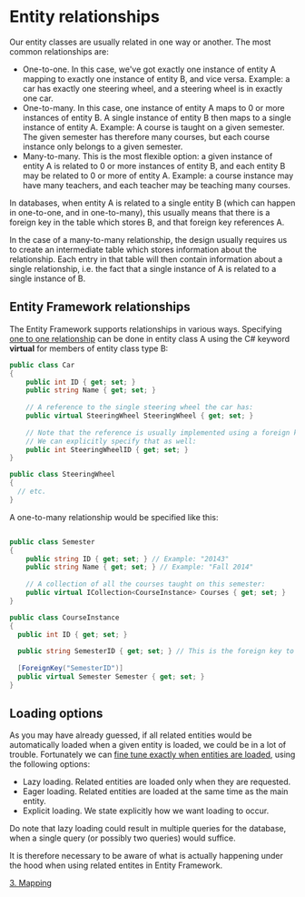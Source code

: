 # Entity relationships

Our entity classes are usually related in one way or another. The most common relationships are:

* One-to-one. In this case, we've got exactly one instance of entity A mapping to exactly one instance of entity B, and vice versa. Example: a car has exactly one steering wheel, and a steering wheel is in exactly one car.
* One-to-many. In this case, one instance of entity A maps to 0 or more instances of entity B. A single instance of entity B then maps to a single instance of entity A. Example: A course is taught on a given semester. The given semester has therefore many courses, but each course instance only belongs to a given semester.
* Many-to-many. This is the most flexible option: a given instance of entity A is related to 0 or more instances of entity B, and each entity B may be related to 0 or more of entity A. Example: a course instance may have many teachers, and each teacher may be teaching many courses.

In databases, when entity A is related to a single entity B (which can happen in one-to-one, and in one-to-many),
this usually means that there is a foreign key in the table which stores B, and that foreign key references A.

In the case of a many-to-many relationship, the design usually requires us to create an intermediate table which stores
information about the relationship. Each entry in that table will then contain information about a single relationship,
i.e. the fact that a single instance of A is related to a single instance of B.

## Entity Framework relationships

The Entity Framework supports relationships in various ways. Specifying [one to one relationship](http://www.entityframeworktutorial.net/code-first/configure-one-to-one-relationship-in-code-first.aspx)
can be done in entity class A using the C# keyword __virtual__ for members of entity class type B:

```c#
public class Car
{
    public int ID { get; set; }
    public string Name { get; set; }
    
    // A reference to the single steering wheel the car has:
    public virtual SteeringWheel SteeringWheel { get; set; }
    
    // Note that the reference is usually implemented using a foreign key.
    // We can explicitly specify that as well:
    public int SteeringWheelID { get; set; }
}

public class SteeringWheel 
{
  // etc.
}
```

A one-to-many relationship would be specified like this:

```c#

public class Semester
{
    public string ID { get; set; } // Example: "20143"
    public string Name { get; set; } // Example: "Fall 2014"
    
    // A collection of all the courses taught on this semester:
    public virtual ICollection<CourseInstance> Courses { get; set; }
}

public class CourseInstance
{
  public int ID { get; set; }
  
  public string SemesterID { get; set; } // This is the foreign key to the semester table
  
  [ForeignKey("SemesterID")]
  public virtual Semester Semester { get; set; }
}
```

## Loading options

As you may have already guessed, if all related entities would be automatically loaded when a given entity
is loaded, we could be in a lot of trouble. Fortunately we can [fine tune exactly when entities are loaded](http://www.codeproject.com/Articles/788559/Loading-Related-Entities-with-Entity-Framework-A-B),
using the following options:

* Lazy loading. Related entities are loaded only when they are requested.
* Eager loading. Related entities are loaded at the same time as the main entity.
* Explicit loading. We state explicitly how we want loading to occur.

Do note that lazy loading could result in multiple queries for the database, when a single query (or possibly two
queries) would suffice. 

It is therefore necessary to be aware of what is actually happening under the hood when using related entites
in Entity Framework.

[3. Mapping](3.%20Mapping.md)
